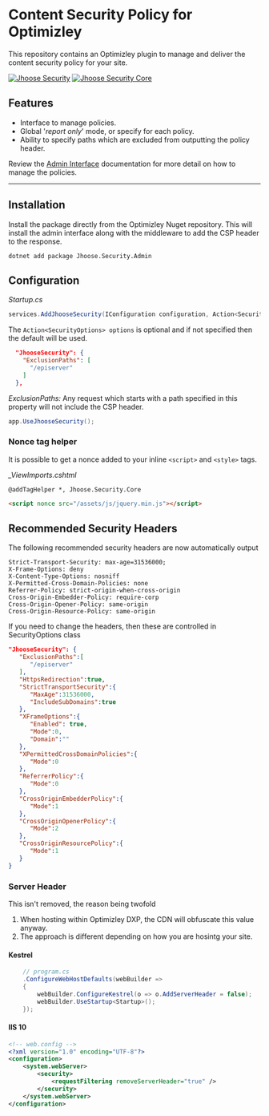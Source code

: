 # Content Security Policy for Optimizley

This repository contains an Optimizley plugin to manage and deliver the content security policy for your site.

[![Jhoose Security](https://github.com/andrewmarkham/contentsecuritypolicy/actions/workflows/build-jhoose-security.yml/badge.svg?branch=main)](https://github.com/andrewmarkham/contentsecuritypolicy/actions/workflows/build-jhoose-security.yml)
[![Jhoose Security Core](https://github.com/andrewmarkham/contentsecuritypolicy/actions/workflows/build-jhoose-security-core.yml/badge.svg?branch=main)](https://github.com/andrewmarkham/contentsecuritypolicy/actions/workflows/build-jhoose-security-core.yml)


## Features

- Interface to manage policies.
- Global '*report only*' mode, or specify for each policy.
- Ability to specify paths which are excluded from outputting the policy header.
  
Review the [Admin Interface](./documentation/admin-interface.md) documentation for more detail on how to manage the policies.

----

## Installation

Install the package directly from the Optimizley Nuget repository.  This will install the admin interface along with the middleware to add the CSP header to the response.  

``` 
dotnet add package Jhoose.Security.Admin
```

## Configuration

*Startup.cs*
``` c#
services.AddJhooseSecurity(IConfiguration configuration, Action<SecurityOptions> options = null);
```

The `Action<SecurityOptions> options` is optional and if not specified then the default will be used.

``` json
  "JhooseSecurity": {
    "ExclusionPaths": [
      "/episerver"
    ]
  },
```

*ExclusionPaths:* Any request which starts with a path specified in this property will not include the CSP header.

``` c#
app.UseJhooseSecurity();
```

### Nonce tag helper
It is possible to get a nonce added to your inline `<script>` and `<style>` tags.

*_ViewImports.cshtml*
```
@addTagHelper *, Jhoose.Security.Core
```

``` html
<script nonce src="/assets/js/jquery.min.js"></script>
```
## Recommended Security Headers

The following recommended security headers are now automatically output

```
Strict-Transport-Security: max-age=31536000;
X-Frame-Options: deny
X-Content-Type-Options: nosniff
X-Permitted-Cross-Domain-Policies: none
Referrer-Policy: strict-origin-when-cross-origin
Cross-Origin-Embedder-Policy: require-corp
Cross-Origin-Opener-Policy: same-origin
Cross-Origin-Resource-Policy: same-origin
```

If you need to change the headers, then these are controlled in SecurityOptions class

``` json
"JhooseSecurity": {
   "ExclusionPaths":[
      "/episerver"
   ],
   "HttpsRedirection":true,
   "StrictTransportSecurity":{
      "MaxAge":31536000,
      "IncludeSubDomains":true
   },
   "XFrameOptions":{
      "Enabled": true,
      "Mode":0,
      "Domain":""
   },
   "XPermittedCrossDomainPolicies":{
      "Mode":0
   },
   "ReferrerPolicy":{
      "Mode":0
   },
   "CrossOriginEmbedderPolicy":{
      "Mode":1
   },
   "CrossOriginOpenerPolicy":{
      "Mode":2
   },
   "CrossOriginResourcePolicy":{
      "Mode":1
   }
}
```

### Server Header
This isn't removed, the reason being twofold
1. When hosting within Optimizley DXP, the CDN will obfuscate this value anyway.
2. The approach is different depending on how you are hosintg your site.

#### Kestrel
``` c#
    // program.cs
    .ConfigureWebHostDefaults(webBuilder =>
    {
        webBuilder.ConfigureKestrel(o => o.AddServerHeader = false);
        webBuilder.UseStartup<Startup>();
    });
```

#### IIS 10
``` xml
<!-- web.config -->
<?xml version="1.0" encoding="UTF-8"?>
<configuration>
    <system.webServer>
        <security>
            <requestFiltering removeServerHeader="true" />
        </security>
    </system.webServer>
</configuration>
```